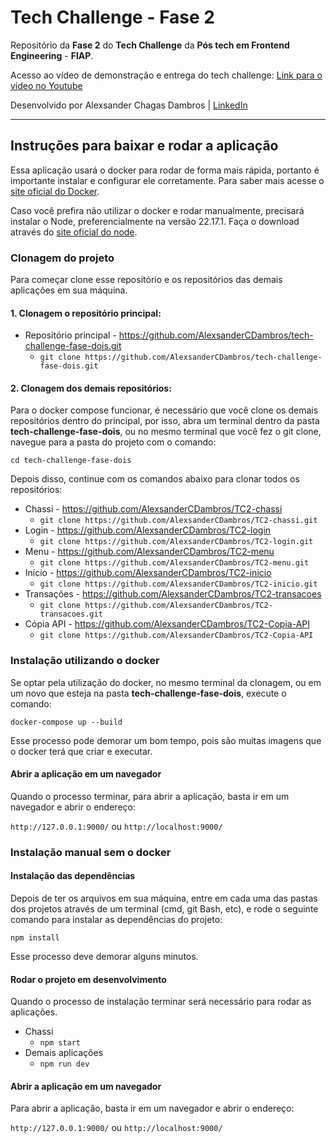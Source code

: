 # Tech Challenge - Fase 2

Repositório da **Fase 2** do **Tech Challenge** da **Pós tech em Frontend Engineering** - **FIAP**.

Acesso ao vídeo de demonstração e entrega do tech challenge: [Link para o vídeo no Youtube]()

Desenvolvido por Alexsander Chagas Dambros | [LinkedIn](https://www.linkedin.com/in/alexsandercdambros/)

---

## Instruções para baixar e rodar a aplicação

Essa aplicação usará o docker para rodar de forma mais rápida, portanto é importante instalar e configurar ele corretamente. Para saber mais acesse o [site oficial do Docker](https://www.docker.com/).

Caso você prefira não utilizar o docker e rodar manualmente, precisará instalar o Node, preferencialmente na versão 22.17.1. Faça o download através do [site oficial do node](https://nodejs.org/pt).

### Clonagem do projeto
    
Para começar clone esse repositório e os repositórios das demais aplicações em sua máquina.

#### 1. Clonagem o repositório principal:

- Repositório principal - https://github.com/AlexsanderCDambros/tech-challenge-fase-dois.git
  - `git clone https://github.com/AlexsanderCDambros/tech-challenge-fase-dois.git`

#### 2. Clonagem dos demais repositórios:

Para o docker compose funcionar, é necessário que você clone os demais repositórios dentro do principal, por isso, abra um terminal dentro da pasta **tech-challenge-fase-dois**, ou no mesmo terminal que você fez o git clone, navegue para a pasta do projeto com o comando:

`cd tech-challenge-fase-dois`

Depois disso, continue com os comandos abaixo para clonar todos os repositórios:

- Chassi - https://github.com/AlexsanderCDambros/TC2-chassi
  - `git clone https://github.com/AlexsanderCDambros/TC2-chassi.git`
- Login - https://github.com/AlexsanderCDambros/TC2-login
  - `git clone https://github.com/AlexsanderCDambros/TC2-login.git`
- Menu - https://github.com/AlexsanderCDambros/TC2-menu
  - `git clone https://github.com/AlexsanderCDambros/TC2-menu.git`
- Início - https://github.com/AlexsanderCDambros/TC2-inicio
  - `git clone https://github.com/AlexsanderCDambros/TC2-inicio.git`
- Transações - https://github.com/AlexsanderCDambros/TC2-transacoes
  - `git clone https://github.com/AlexsanderCDambros/TC2-transacoes.git`
- Cópia API - https://github.com/AlexsanderCDambros/TC2-Copia-API
  - `git clone https://github.com/AlexsanderCDambros/TC2-Copia-API`


### Instalação utilizando o docker

Se optar pela utilização do docker, no mesmo terminal da clonagem, ou em um novo que esteja na pasta **tech-challenge-fase-dois**, execute o comando:

`docker-compose up --build`

Esse processo pode demorar um bom tempo, pois são muitas imagens que o docker terá que criar e executar.

#### Abrir a aplicação em um navegador

Quando o processo terminar, para abrir a aplicação, basta ir em um navegador e abrir o endereço:

`http://127.0.0.1:9000/` ou `http://localhost:9000/`


### Instalação manual sem o docker

#### Instalação das dependências 

Depois de ter os arquivos em sua máquina, entre em cada uma das pastas dos projetos através de um terminal (cmd, git Bash, etc), e rode o seguinte comando para instalar as dependências do projeto:

`npm install`

Esse processo deve demorar alguns minutos.

#### Rodar o projeto em desenvolvimento

Quando o processo de instalação terminar será necessário para rodar as aplicações.

- Chassi
  - `npm start`
- Demais aplicações
  - `npm run dev`

#### Abrir a aplicação em um navegador

Para abrir a aplicação, basta ir em um navegador e abrir o endereço:

`http://127.0.0.1:9000/` ou `http://localhost:9000/`
